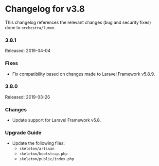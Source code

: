 # Changelog for v3.8

This changelog references the relevant changes (bug and security fixes) done to `orchestra/lumen`.

### 3.8.1

Released: 2019-04-04

### Fixes

* Fix compatibility based on changes made to Laravel Framework v5.8.9.

### 3.8.0

Released: 2019-03-26

### Changes

* Update support for Laravel Framework v5.8.

### Upgrade Guide

* Update the following files:
  - `skeleton/artisan`
  - `skeleton/bootstrap.php`
  - `skeleton/public/index.php`
